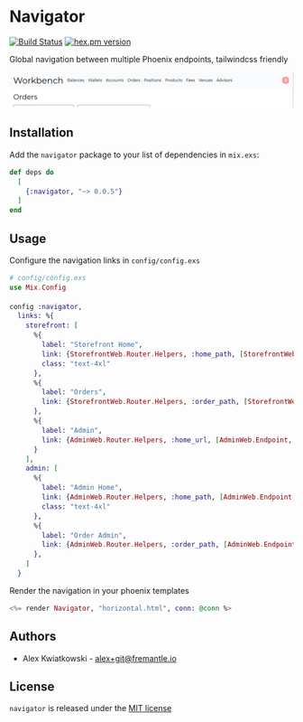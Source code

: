 # Navigator

[![Build Status](https://github.com/fremantle-industries/navigator/workflows/test/badge.svg?branch=main)](https://github.com/fremantle-industries/navigator/actions?query=workflow%3Atest)
[![hex.pm version](https://img.shields.io/hexpm/v/navigator.svg?style=flat)](https://hex.pm/packages/navigator)

Global navigation between multiple Phoenix endpoints, tailwindcss friendly

![navigation](./docs/navigation.png)

## Installation

Add the `navigator` package to your list of dependencies in `mix.exs`:

```elixir
def deps do
  [
    {:navigator, "~> 0.0.5"}
  ]
end
```

## Usage

Configure the navigation links in `config/config.exs`

```elixir
# config/config.exs
use Mix.Config

config :navigator,
  links: %{
    storefront: [
      %{
        label: "Storefront Home",
        link: {StorefrontWeb.Router.Helpers, :home_path, [StorefrontWeb.Endpoint, :index]},
        class: "text-4xl"
      },
      %{
        label: "Orders",
        link: {StorefrontWeb.Router.Helpers, :order_path, [StorefrontWeb.Endpoint, :index]}
      },
      %{
        label: "Admin",
        link: {AdminWeb.Router.Helpers, :home_url, [AdminWeb.Endpoint, :index]}
      }
    ],
    admin: [
      %{
        label: "Admin Home",
        link: {AdminWeb.Router.Helpers, :home_path, [AdminWeb.Endpoint, :index]},
        class: "text-4xl"
      },
      %{
        label: "Order Admin",
        link: {AdminWeb.Router.Helpers, :order_path, [AdminWeb.Endpoint, :index]}
      },
    ]
  }
```

Render the navigation in your phoenix templates

```elixir
<%= render Navigator, "horizontal.html", conn: @conn %>
```

## Authors

- Alex Kwiatkowski - alex+git@fremantle.io

## License

`navigator` is released under the [MIT license](./LICENSE)
